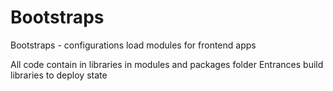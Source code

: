 # Bootstraps 
Bootstraps - configurations load modules for frontend apps

All code contain in libraries in modules and packages folder
Entrances build libraries to deploy state